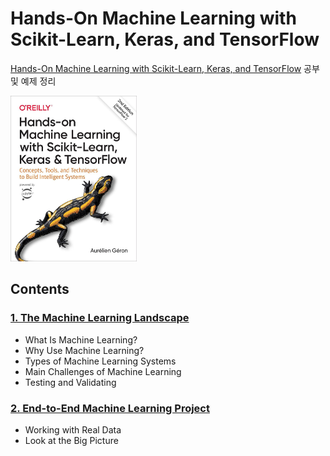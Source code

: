 # Hands-On Machine Learning with Scikit-Learn, Keras, and TensorFlow

[Hands-On Machine Learning with Scikit-Learn, Keras, and TensorFlow](https://tensorflow.blog/케라스-창시자에게-배우는-딥러닝/) 공부 및 예제 정리

<img src="./hands_on_machine_learning_2nd.jpeg" alt="book_img" width="40%"/>

## Contents

### [1. The Machine Learning Landscape](./ch1)
- What Is Machine Learning?
- Why Use Machine Learning?
- Types of Machine Learning Systems
- Main Challenges of Machine Learning
- Testing and Validating

### [2. End-to-End Machine Learning Project](./ch2)
- Working with Real Data
- Look at the Big Picture
